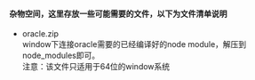 #### 杂物空间，这里存放一些可能需要的文件，以下为文件清单说明

- oracle.zip	   
  window下连接oracle需要的已经编译好的node module，解压到node_modules即可。  
  注意：该文件只适用于64位的window系统